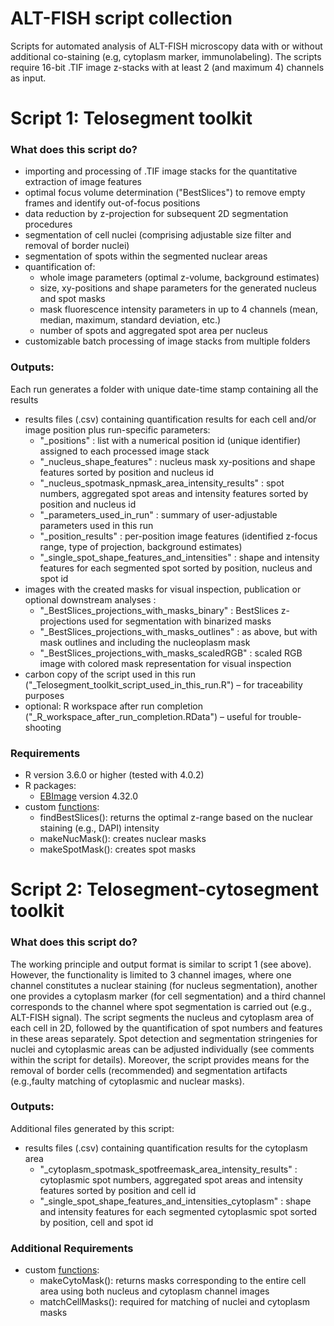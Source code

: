 # ALT-FISH script collection
Scripts for automated analysis of ALT-FISH microscopy data with or without additional co-staining (e.g, cytoplasm marker, immunolabeling).
The scripts require 16-bit .TIF image z-stacks with at least 2 (and maximum 4) channels as input.

# Script 1: Telosegment toolkit
### What does this script do?
* importing and processing of .TIF image stacks for the quantitative extraction of image features
* optimal focus volume determination ("BestSlices") to remove empty frames and identify out-of-focus positions 
* data reduction by z-projection for subsequent 2D segmentation procedures
* segmentation of cell nuclei (comprising adjustable size filter and removal of border nuclei)
* segmentation of spots within the segmented nuclear areas
* quantification of:
  * whole image parameters (optimal z-volume, background estimates) 
  * size, xy-positions and shape parameters for the generated nucleus and spot masks
  * mask fluorescence intensity parameters in up to 4 channels (mean, median, maximum, standard deviation, etc.)
  * number of spots and aggregated spot area per nucleus
* customizable batch processing of image stacks from multiple folders

### Outputs:
Each run generates a folder with unique date-time stamp containing all the results
* results files (.csv) containing quantification results for each cell and/or image position plus run-specific parameters:
    - "_positions" : list with a numerical position id (unique identifier) assigned to each processed image stack 
    - "_nucleus_shape_features" : nucleus mask xy-positions and shape features sorted by position and nucleus id 
    - "_nucleus_spotmask_npmask_area_intensity_results" : spot numbers, aggregated spot areas and intensity features sorted by position and nucleus id 
    - "_parameters_used_in_run" : summary of user-adjustable parameters used in this run
    - "_position_results" : per-position image features (identified z-focus range, type of projection, background estimates)
    - "_single_spot_shape_features_and_intensities" : shape and intensity features for each segmented spot sorted by position, nucleus and spot id
* images with the created masks for visual inspection, publication or optional downstream analyses :
    - "_BestSlices_projections_with_masks_binary" : BestSlices z-projections used for segmentation with binarized masks
    - "_BestSlices_projections_with_masks_outlines" : as above, but with mask outlines and including the nucleoplasm mask
    - "_BestSlices_projections_with_masks_scaledRGB" : scaled RGB image with colored mask representation for visual inspection
* carbon copy of the script used in this run ("_Telosegment_toolkit_script_used_in_this_run.R") – for traceability purposes
* optional: R workspace after run completion ("_R_workspace_after_run_completion.RData") – useful for trouble-shooting

### Requirements
* R version 3.6.0 or higher (tested with 4.0.2)
* R packages:
  * [EBImage](https://bioconductor.org/packages/release/bioc/html/EBImage.html) version 4.32.0
* custom [functions](https://github.com/lfra/ALT-FISH/tree/main/functions):
  - findBestSlices(): returns the optimal z-range based on the nuclear staining (e.g., DAPI) intensity 
  - makeNucMask(): creates nuclear masks 
  - makeSpotMask(): creates spot masks 


# Script 2: Telosegment-cytosegment toolkit
### What does this script do?
The working principle and output format is similar to script 1 (see above). However, the functionality is limited to 3 channel images, where one channel constitutes a nuclear staining (for nucleus segmentation), another one provides a cytoplasm marker (for cell segmentation) and a third channel corresponds to the channel where spot segmentation is carried out (e.g., ALT-FISH signal). The script segments the nucleus and cytoplasm area of each cell in 2D, followed by the quantification of spot numbers and features in these areas separately. Spot detection and segmentation stringenies for nuclei and cytoplasmic areas can be adjusted individually (see comments within the script for details). Moreover, the script provides means for the removal of border cells (recommended) and segmentation artifacts (e.g.,faulty matching of cytoplasmic and nuclear masks).

### Outputs:
Additional files generated by this script:
* results files (.csv) containing quantification results for the cytoplasm area
    - "_cytoplasm_spotmask_spotfreemask_area_intensity_results" : cytoplasmic spot numbers, aggregated spot areas and intensity features sorted by position and    cell id
    - "_single_spot_shape_features_and_intensities_cytoplasm" : shape and intensity features for each segmented cytoplasmic spot sorted by position, cell and spot id

### Additional Requirements
* custom [functions](https://github.com/lfra/ALT-FISH/tree/main/functions):
  - makeCytoMask(): returns masks corresponding to the entire cell area using both nucleus and cytoplasm channel images
  - matchCellMasks(): required for matching of nuclei and cytoplasm masks

